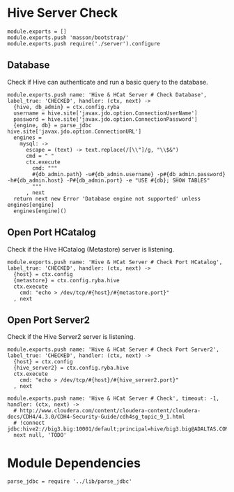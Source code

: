 
# Hive Server Check

    module.exports = []
    module.exports.push 'masson/bootstrap/'
    module.exports.push require('./server').configure

## Database

Check if Hive can authenticate and run a basic query to the database.

    module.exports.push name: 'Hive & HCat Server # Check Database', label_true: 'CHECKED', handler: (ctx, next) ->
      {hive, db_admin} = ctx.config.ryba
      username = hive.site['javax.jdo.option.ConnectionUserName']
      password = hive.site['javax.jdo.option.ConnectionPassword']
      {engine, db} = parse_jdbc hive.site['javax.jdo.option.ConnectionURL']
      engines = 
        mysql: ->
          escape = (text) -> text.replace(/[\\"]/g, "\\$&")
          cmd = " "
          ctx.execute
            cmd: """
            #{db_admin.path} -u#{db_admin.username} -p#{db_admin.password} -h#{db_admin.host} -P#{db_admin.port} -e "USE #{db}; SHOW TABLES"
            """
          , next
      return next new Error 'Database engine not supported' unless engines[engine]
      engines[engine]()

## Open Port HCatalog

Check if the Hive HCatalog (Metastore) server is listening.

    module.exports.push name: 'Hive & HCat Server # Check Port HCatalog', label_true: 'CHECKED', handler: (ctx, next) ->
      {host} = ctx.config
      {metastore} = ctx.config.ryba.hive
      ctx.execute
        cmd: "echo > /dev/tcp/#{host}/#{metastore.port}"
      , next

## Open Port Server2

Check if the Hive Server2 server is listening.

    module.exports.push name: 'Hive & HCat Server # Check Port Server2', label_true: 'CHECKED', handler: (ctx, next) ->
      {host} = ctx.config
      {hive_server2} = ctx.config.ryba.hive
      ctx.execute
        cmd: "echo > /dev/tcp/#{host}/#{hive_server2.port}"
      , next

    module.exports.push name: 'Hive & HCat Server # Check', timeout: -1, handler: (ctx, next) ->
      # http://www.cloudera.com/content/cloudera-content/cloudera-docs/CDH4/4.3.0/CDH4-Security-Guide/cdh4sg_topic_9_1.html
      # !connect jdbc:hive2://big3.big:10001/default;principal=hive/big3.big@ADALTAS.COM 
      next null, 'TODO'

# Module Dependencies

    parse_jdbc = require '../lib/parse_jdbc'


